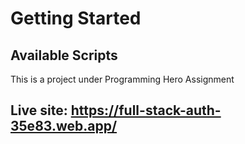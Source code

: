 # Getting Started


## Available Scripts

This is a project under Programming Hero Assignment

## Live site: https://full-stack-auth-35e83.web.app/

